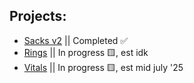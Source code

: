 ## Projects:
- [Sacks v2](https://github.com/qkafae/sacks) || Completed ✅
- [Rings](https://github.com/qkafae/rings) || In progress 🟨, est idk
- [Vitals](https://github.com/qkafae/vitals) || In progress 🟨, est mid july '25
